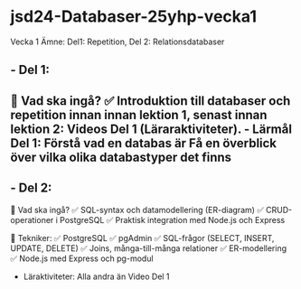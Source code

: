 # jsd24-Databaser-25yhp-vecka1
Vecka 1 Ämne: Del1: Repetition, Del 2: Relationsdatabaser

 ## - Del 1:
📌 Vad ska ingå?
✅ Introduktion till databaser och repetition innan innan lektion 1, senast innan lektion 2: Videos Del 1 (Läraraktiviteter).
     - Lärmål Del 1:
         Förstå vad en databas är
         Få en överblick över vilka olika databastyper det finns
-----------
 ## - Del 2:
📌 Vad ska ingå?
✅ SQL-syntax och datamodellering (ER-diagram)
✅ CRUD-operationer i PostgreSQL
✅ Praktisk integration med Node.js och Express

📌 Tekniker:
✅ PostgreSQL
✅ pgAdmin
✅ SQL-frågor (SELECT, INSERT, UPDATE, DELETE)
✅ Joins, många-till-många relationer
✅ ER-modellering
✅ Node.js med Express och pg-modul
- Läraktiviteter:
Alla andra än Video Del 1 
